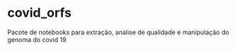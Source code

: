 # covid_orfs
Pacote de notebooks para extração, analise de qualidade e manipulação do genoma do covid 19
